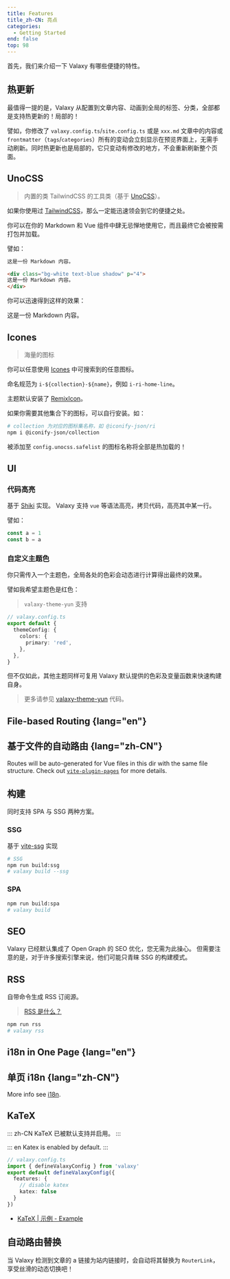 ```yaml
---
title: Features
title_zh-CN: 亮点
categories:
  - Getting Started
end: false
top: 98
---
```


首先，我们来介绍一下 Valaxy 有哪些便捷的特性。

## 热更新

最值得一提的是，Valaxy 从配置到文章内容、动画到全局的标签、分类，全部都是支持热更新的！局部的！

譬如，你修改了 `valaxy.config.ts`/`site.config.ts` 或是 `xxx.md` 文章中的内容或 `frontmatter`（`tags`/`categories`）所有的变动会立刻显示在预览界面上，无需手动刷新。同时热更新也是局部的，它只变动有修改的地方，不会重新刷新整个页面。

## UnoCSS

> 内置的类 TailwindCSS 的工具类（基于 [UnoCSS](https://github.com/unocss/unocss)）。

如果你使用过 [TailwindCSS](https://tailwindcss.com/)，那么一定能迅速领会到它的便捷之处。

你可以在你的 Markdown 和 Vue 组件中肆无忌惮地使用它，而且最终它会被按需打包并加载。

譬如：

```md
这是一份 Markdown 内容。

<div class="bg-white text-blue shadow" p="4">
这是一份 Markdown 内容。
</div>
```

你可以迅速得到这样的效果：

<div class="bg-white text-blue shadow" p="4">
这是一份 Markdown 内容。
</div>

## Icones

> 海量的图标

你可以任意使用 [Icones](https://icones.js.org/) 中可搜索到的任意图标。

命名规范为 `i-${collection}-${name}`，例如 `i-ri-home-line`。

主题默认安装了 [RemixIcon](https://github.com/Remix-Design/RemixIcon)。

如果你需要其他集合下的图标，可以自行安装。如：

```bash
# collection 为对应的图标集名称，如 @iconify-json/ri
npm i @iconify-json/collection
```

被添加至 `config.unocss.safelist` 的图标名称将全部是热加载的！

## UI

### 代码高亮

基于 [Shiki](https://github.com/shikijs/shiki) 实现。
Valaxy 支持 `vue` 等语法高亮，拷贝代码，高亮其中某一行。

譬如：

```js {2}
const a = 1
const b = a
```

### 自定义主题色

你只需传入一个主题色，全局各处的色彩会动态进行计算得出最终的效果。

譬如我希望主题色是红色：

> `valaxy-theme-yun` 支持

```ts
// valaxy.config.ts
export default {
  themeConfig: {
    colors: {
      primary: 'red',
    },
  },
}
```

但不仅如此，其他主题同样可复用 Valaxy 默认提供的色彩及变量函数来快速构建自身。

> 更多请参见 [valaxy-theme-yun](https://github.com/YunYouJun/valaxy/tree/main/packages/valaxy-theme-yun) 代码。

## File-based Routing {lang="en"}

## 基于文件的自动路由 {lang="zh-CN"}

Routes will be auto-generated for Vue files in this dir with the same file structure.
Check out [`vite-plugin-pages`](https://github.com/hannoeru/vite-plugin-pages) for more details.

## 构建

同时支持 SPA 与 SSG 两种方案。

### SSG

基于 [vite-ssg](https://github.com/antfu/vite-ssg) 实现

```bash
# SSG
npm run build:ssg
# valaxy build --ssg
```

### SPA

```bash
npm run build:spa
# valaxy build
```

## SEO

Valaxy 已经默认集成了 Open Graph 的 SEO 优化，您无需为此操心。
但需要注意的是，对于许多搜索引擎来说，他们可能只青睐 SSG 的构建模式。

## RSS

自带命令生成 RSS 订阅源。

> [RSS 是什么？](https://baike.baidu.com/item/rss/24470)

```bash
npm run rss
# valaxy rss
```

## i18n in One Page {lang="en"}

## 单页 i18n {lang="zh-CN"}

More info see [i18n](/posts/i18n).

## KaTeX

::: zh-CN
KaTeX 已被默认支持并启用。
:::

::: en
Katex is enabled by default.
:::

```ts
// valaxy.config.ts
import { defineValaxyConfig } from 'valaxy'
export default defineValaxyConfig({
  features: {
    // disable katex
    katex: false
  }
})
```

- [KaTeX | 示例 - Example](/examples/katex)

## 自动路由替换

当 Valaxy 检测到文章的 a 链接为站内链接时，会自动将其替换为 `RouterLink`，享受丝滑的动态切换吧！
